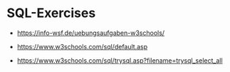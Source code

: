 # SQL-Exercises

- https://info-wsf.de/uebungsaufgaben-w3schools/
- https://www.w3schools.com/sql/default.asp

- https://www.w3schools.com/sql/trysql.asp?filename=trysql_select_all

